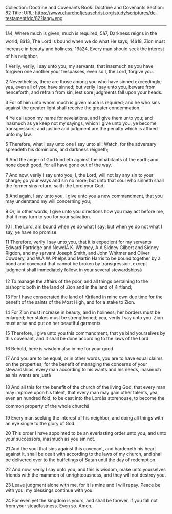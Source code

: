 Collection: Doctrine and Covenants
Book: Doctrine and Covenants
Section: 82
Title: 
URL: https://www.churchofjesuschrist.org/study/scriptures/dc-testament/dc/82?lang=eng

---

1â4, Where much is given, much is required; 5â7, Darkness reigns in the world; 8â13, The Lord is bound when we do what He says; 14â18, Zion must increase in beauty and holiness; 19â24, Every man should seek the interest of his neighbor.

1 Verily, verily, I say unto you, my servants, that inasmuch as you have forgiven one another your trespasses, even so I, the Lord, forgive you.

2 Nevertheless, there are those among you who have sinned exceedingly; yea, even all of you have sinned; but verily I say unto you, beware from henceforth, and refrain from sin, lest sore judgments fall upon your heads.

3 For of him unto whom much is given much is required; and he who sins against the greater light shall receive the greater condemnation.

4 Ye call upon my name for revelations, and I give them unto you; and inasmuch as ye keep not my sayings, which I give unto you, ye become transgressors; and justice and judgment are the penalty which is affixed unto my law.

5 Therefore, what I say unto one I say unto all: Watch, for the adversary spreadeth his dominions, and darkness reigneth;

6 And the anger of God kindleth against the inhabitants of the earth; and none doeth good, for all have gone out of the way.

7 And now, verily I say unto you, I, the Lord, will not lay any sin to your charge; go your ways and sin no more; but unto that soul who sinneth shall the former sins return, saith the Lord your God.

8 And again, I say unto you, I give unto you a new commandment, that you may understand my will concerning you;

9 Or, in other words, I give unto you directions how you may act before me, that it may turn to you for your salvation.

10 I, the Lord, am bound when ye do what I say; but when ye do not what I say, ye have no promise.

11 Therefore, verily I say unto you, that it is expedient for my servants Edward Partridge and NewelÂ K. Whitney, A.Â Sidney Gilbert and Sidney Rigdon, and my servant Joseph Smith, and John Whitmer and Oliver Cowdery, and W.Â W. Phelps and Martin Harris to be bound together by a bond and covenant that cannot be broken by transgression, except judgment shall immediately follow, in your several stewardshipsâ

12 To manage the affairs of the poor, and all things pertaining to the bishopric both in the land of Zion and in the land of Kirtland;

13 For I have consecrated the land of Kirtland in mine own due time for the benefit of the saints of the Most High, and for a stake to Zion.

14 For Zion must increase in beauty, and in holiness; her borders must be enlarged; her stakes must be strengthened; yea, verily I say unto you, Zion must arise and put on her beautiful garments.

15 Therefore, I give unto you this commandment, that ye bind yourselves by this covenant, and it shall be done according to the laws of the Lord.

16 Behold, here is wisdom also in me for your good.

17 And you are to be equal, or in other words, you are to have equal claims on the properties, for the benefit of managing the concerns of your stewardships, every man according to his wants and his needs, inasmuch as his wants are justâ

18 And all this for the benefit of the church of the living God, that every man may improve upon his talent, that every man may gain other talents, yea, even an hundred fold, to be cast into the Lordâs storehouse, to become the common property of the whole churchâ

19 Every man seeking the interest of his neighbor, and doing all things with an eye single to the glory of God.

20 This order I have appointed to be an everlasting order unto you, and unto your successors, inasmuch as you sin not.

21 And the soul that sins against this covenant, and hardeneth his heart against it, shall be dealt with according to the laws of my church, and shall be delivered over to the buffetings of Satan until the day of redemption.

22 And now, verily I say unto you, and this is wisdom, make unto yourselves friends with the mammon of unrighteousness, and they will not destroy you.

23 Leave judgment alone with me, for it is mine and I will repay. Peace be with you; my blessings continue with you.

24 For even yet the kingdom is yours, and shall be forever, if you fall not from your steadfastness. Even so. Amen.
